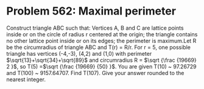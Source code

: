 # Problem 562: Maximal perimeter
Construct triangle ABC such that: Vertices A, B and C are lattice points
inside or on the circle of radius r centered at the origin; the triangle
contains no other lattice point inside or on its edges; the perimeter is
maximum.Let R be the circumradius of triangle ABC and T(r) = R/r. For r
= 5, one possible triangle has vertices (-4,-3), (4,2) and (1,0) with
perimeter \$\\sqrt{13}+\\sqrt{34}+\\sqrt{89}\$ and circumradius R =
\$\\sqrt {\\frac {19669} 2 }\$, so T(5) =\$\\sqrt {\\frac {19669} {50}
}\$. You are given T(10) \~ 97.26729 and T(100) \~ 9157.64707. Find
T(107). Give your answer rounded to the nearest integer.
